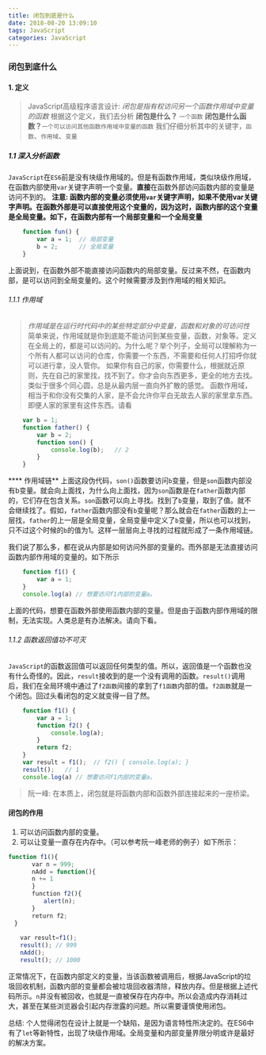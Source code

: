 ```yaml
---
title: 闭包到底是什么
date: 2018-08-20 13:09:10
tags: JavaScript
categories: JavaScript
---
```


###  闭包到底什么

#### 1. 定义
> JavaScript高级程序语言设计: _闭包是指有权访问另一个函数作用域中变量的函数_
根据这个定义，我们去分析
**闭包是什么？** `一个函数`
**闭包是什么函数？**`一个可以访问其他函数作用域中变量的函数`
我们仔细分析其中的关键字，`函数`、`作用域`、`变量`

##### 1.1 深入分析函数
  `JavaScript`在`ES6`前是没有块级作用域的。但是有函数作用域，类似块级作用域，在函数内部使用`var`关键字声明一个变量。**直接**在函数外部访问函数内部的变量是访问不到的。
**注意: 函数内部的变量必须使用`var`关键字声明，如果不使用var关键字声明。在函数外部是可以直接使用这个变量的，因为这时，函数内部的这个变量是全局变量。如下，在函数内部有一个局部变量和一个全局变量**

```javascript
	function fun() {
		var a = 1;	// 局部变量
		b = 2;		// 全局变量
	}
```

上面说到，在函数外部不能直接访问函数内的局部变量。反过来不然，在函数内部，是可以访问到全局变量的。这个时候需要涉及到作用域的相关知识。
###### 1.1.1 作用域
> _作用域是在运行时代码中的某些特定部分中变量，函数和对象的可访问性_
  简单来说，作用域就是你到底能不能访问到某些变量，函数，对象等。定义在全局上的，都是可以访问的。为什么呢？举个列子，全局可以理解称为一个所有人都可以访问的仓库，你需要一个东西，不需要和任何人打招呼你就可以进行拿，没人管你。
  如果你有自己的家，你需要什么，根据就近原则，先在自己的家里找，找不到了。你才会向东西更多，更全的地方去找。类似于很多个同心圆，总是从最内层一直向外扩散的感觉。
  函数作用域，相当于和你没有交集的人家，是不会允许你平白无故去人家的家里拿东西。即便人家的家里有这件东西。请看
```javascript
	var b = 1;
	function father() {
		var b = 2;
		function son() {
			console.log(b);   // 2
		}
	}
```
**** 作用域链**
  上面这段伪代码，`son()`函数要访问`b`变量，但是`son`函数内部没有b变量。就会向上面找，为什么向上面找，因为`son`函数是在`father`函数内部的，它们存在包含关系。`son`函数可以向上寻找。找到了`b`变量，取到了值。就不会继续找了。假如，`father`函数内部没有`b`变量呢？那么就会在`father`函数的上一层找，`father`的上一层是全局变量，全局变量中定义了`b`变量，所以也可以找到，只不过这个时候的`b`的值为1。这样一层层向上寻找的过程就形成了一条作用域链。

  我们说了那么多，都在说从内部是如何访问外部的变量的。而外部是无法直接访问函数内部作用域的变量的。如下所示
```javascript
	function f1() {
		var a = 1;
	}
	console.log(a) // 想要访问f1内部的变量a。
```
  上面的代码，想要在函数外部使用函数内部的变量。但是由于函数内部作用域的限制，无法实现。人类总是有办法解决。请向下看。
###### 1.1.2 函数返回值功不可灭
  `JavaScript`的函数返回值可以返回任何类型的值。所以，返回值是一个函数也没有什么奇怪的。因此，`result`接收到的是一个没有调用的函数。`result()`调用后，我们在全局环境中通过了`f2函数`间接的拿到了`f1函数`内部的值。`f2函数`就是一个闭包。回过头看闭包的定义就变得一目了然。

```javascript
	function f1() {
		var a = 1;
		function f2() {
			console.log(a);
		}
		return f2;
	}
	var result = f1();	// f2() { console.log(a); }
	result();	// 1
	console.log(a) // 想要访问f1内部的变量a。
```
> 阮一峰: 在本质上，闭包就是将函数内部和函数外部连接起来的一座桥梁。 



#### 闭包的作用
1. 可以访问函数内部的变量。
2. 可以让变量一直存在内存中。（可以参考阮一峰老师的例子）如下所示：
```javascript
function f1(){
　　　　var n = 999;
　　　　nAdd = function(){ 
　　　　n += 1
　　　　}
　　　　function f2(){
　　　　　　alert(n);
　　　　}
　　　　return f2;
　}
　　
　　var result=f1();
　　result(); // 999
　　nAdd();
　　result(); // 1000
```
正常情况下，在函数内部定义的变量，当该函数被调用后，根据JavaScript的垃圾回收机制，函数内部的变量都会被垃圾回收器清除，释放内存。但是根据上述代码所示。`n`并没有被回收，也就是一直被保存在内存中。所以会造成内存消耗过大，甚至在某些浏览器会引起内存泄露的问题。所以需要谨慎使用闭包。

总结: 个人觉得闭包在设计上就是一个缺陷，是因为语言特性所决定的。在ES6中有了`let`等新特性，出现了块级作用域。全局变量和内部变量界限分明或许是最好的解决方案。